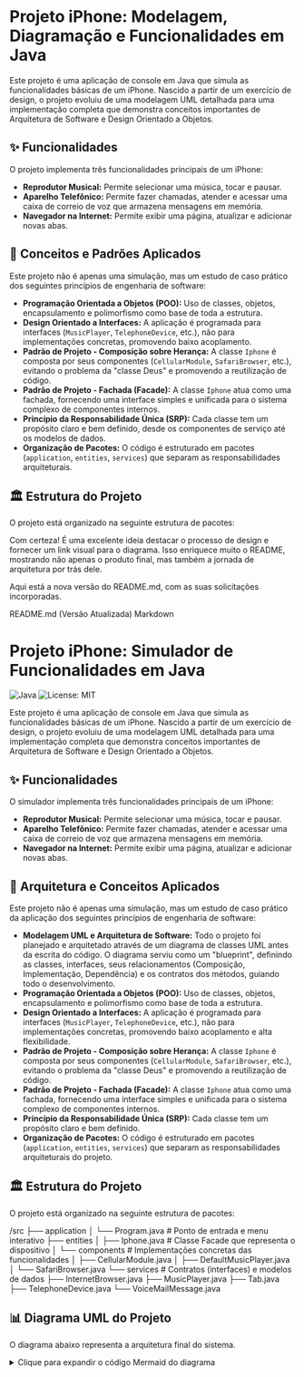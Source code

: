 # Projeto iPhone: Modelagem, Diagramação e Funcionalidades em Java

Este projeto é uma aplicação de console em Java que simula as funcionalidades básicas de um iPhone. Nascido a partir de um exercício de design, o projeto evoluiu de uma modelagem UML detalhada para uma implementação completa que demonstra conceitos importantes de Arquitetura de Software e Design Orientado a Objetos.

## ✨ Funcionalidades

O projeto implementa três funcionalidades principais de um iPhone:

* **Reprodutor Musical:** Permite selecionar uma música, tocar e pausar.
* **Aparelho Telefônico:** Permite fazer chamadas, atender e acessar uma caixa de correio de voz que armazena mensagens em memória.
* **Navegador na Internet:** Permite exibir uma página, atualizar e adicionar novas abas.

## 🧠 Conceitos e Padrões Aplicados

Este projeto não é apenas uma simulação, mas um estudo de caso prático dos seguintes princípios de engenharia de software:

* **Programação Orientada a Objetos (POO):** Uso de classes, objetos, encapsulamento e polimorfismo como base de toda a estrutura.
* **Design Orientado a Interfaces:** A aplicação é programada para interfaces (`MusicPlayer`, `TelephoneDevice`, etc.), não para implementações concretas, promovendo baixo acoplamento.
* **Padrão de Projeto - Composição sobre Herança:** A classe `Iphone` é composta por seus componentes (`CellularModule`, `SafariBrowser`, etc.), evitando o problema da "classe Deus" e promovendo a reutilização de código.
* **Padrão de Projeto - Fachada (Facade):** A classe `Iphone` atua como uma fachada, fornecendo uma interface simples e unificada para o sistema complexo de componentes internos.
* **Princípio da Responsabilidade Única (SRP):** Cada classe tem um propósito claro e bem definido, desde os componentes de serviço até os modelos de dados.
* **Organização de Pacotes:** O código é estruturado em pacotes (`application`, `entities`, `services`) que separam as responsabilidades arquiteturais.

## 🏛️ Estrutura do Projeto

O projeto está organizado na seguinte estrutura de pacotes:

Com certeza! É uma excelente ideia destacar o processo de design e fornecer um link visual para o diagrama. Isso enriquece muito o README, mostrando não apenas o produto final, mas também a jornada de arquitetura por trás dele.

Aqui está a nova versão do README.md, com as suas solicitações incorporadas.

README.md (Versão Atualizada)
Markdown

# Projeto iPhone: Simulador de Funcionalidades em Java

![Java](https://img.shields.io/badge/java-%23ED8B00.svg?style=for-the-badge&logo=java&logoColor=white)
![License: MIT](https://img.shields.io/badge/License-MIT-yellow.svg?style=for-the-badge)

Este projeto é uma aplicação de console em Java que simula as funcionalidades básicas de um iPhone. Nascido a partir de um exercício de design, o projeto evoluiu de uma modelagem UML detalhada para uma implementação completa que demonstra conceitos importantes de Arquitetura de Software e Design Orientado a Objetos.

## ✨ Funcionalidades

O simulador implementa três funcionalidades principais de um iPhone:

* **Reprodutor Musical:** Permite selecionar uma música, tocar e pausar.
* **Aparelho Telefônico:** Permite fazer chamadas, atender e acessar uma caixa de correio de voz que armazena mensagens em memória.
* **Navegador na Internet:** Permite exibir uma página, atualizar e adicionar novas abas.

## 🧠 Arquitetura e Conceitos Aplicados

Este projeto não é apenas uma simulação, mas um estudo de caso prático da aplicação dos seguintes princípios de engenharia de software:

* **Modelagem UML e Arquitetura de Software:** Todo o projeto foi planejado e arquitetado através de um diagrama de classes UML antes da escrita do código. O diagrama serviu como um "blueprint", definindo as classes, interfaces, seus relacionamentos (Composição, Implementação, Dependência) e os contratos dos métodos, guiando todo o desenvolvimento.
* **Programação Orientada a Objetos (POO):** Uso de classes, objetos, encapsulamento e polimorfismo como base de toda a estrutura.
* **Design Orientado a Interfaces:** A aplicação é programada para interfaces (`MusicPlayer`, `TelephoneDevice`, etc.), não para implementações concretas, promovendo baixo acoplamento e alta flexibilidade.
* **Padrão de Projeto - Composição sobre Herança:** A classe `Iphone` é composta por seus componentes (`CellularModule`, `SafariBrowser`, etc.), evitando o problema da "classe Deus" e promovendo a reutilização de código.
* **Padrão de Projeto - Fachada (Facade):** A classe `Iphone` atua como uma fachada, fornecendo uma interface simples e unificada para o sistema complexo de componentes internos.
* **Princípio da Responsabilidade Única (SRP):** Cada classe tem um propósito claro e bem definido.
* **Organização de Pacotes:** O código é estruturado em pacotes (`application`, `entities`, `services`) que separam as responsabilidades arquiteturais do projeto.

## 🏛️ Estrutura do Projeto

O projeto está organizado na seguinte estrutura de pacotes:

/src
├── application
│   └── Program.java         # Ponto de entrada e menu interativo
├── entities
│   ├── Iphone.java          # Classe Facade que representa o dispositivo
│   └── components           # Implementações concretas das funcionalidades
│       ├── CellularModule.java
│       ├── DefaultMusicPlayer.java
│       └── SafariBrowser.java
└── services                 # Contratos (interfaces) e modelos de dados
├── InternetBrowser.java
├── MusicPlayer.java
├── Tab.java
├── TelephoneDevice.java
└── VoiceMailMessage.java

## 📊 Diagrama UML do Projeto

O diagrama abaixo representa a arquitetura final do sistema. 

<details>
<summary>Clique para expandir o código Mermaid do diagrama</summary>

```mermaid
classDiagram
    %% --- Interfaces (Services) ---
    class MusicPlayer {
        <<interface>>
        +play() void
        +pause() void
        +selectMusic(String music) boolean
    }
    class TelephoneDevice {
        <<interface>>
        +call(String number) boolean
        +answer() boolean
        +startVoicelMail() List~VoiceMailMessage~
    }
    class InternetBrowser {
        <<interface>>
        +showPage(String url) void
        +addNew() Tab
        +updatePage() void
    }

    %% --- Data Classes (Services) ---
    class VoiceMailMessage {
        -fromNumber: String
        -timestamp: LocalDateTime
        -duration: Duration
    }
    class Tab {
        -currentUrl: String
        -title: String
        +navigateTo(String url) void
    }

    %% --- Components (Implementations) ---
    class DefaultMusicPlayer {
        -currentMusic: String
        +play() void
        +pause() void
        +selectMusic(String music) boolean
    }
    class CellularModule {
        -activeCall: boolean
        -messageInbox: List~VoiceMailMessage~
        +call(String number) boolean
        +answer() boolean
        +startVoicelMail() List~VoiceMailMessage~
        +leaveVoiceMail(String, Duration) void
    }
    class SafariBrowser {
        -currentPage: String
        +showPage(String url) void
        +addNew() Tab
        +updatePage() void
    }

    %% --- Facade and Application ---
    class Iphone {
        -musicPlayer: MusicPlayer
        -telephoneDevice: TelephoneDevice
        -internetBrowser: InternetBrowser
        +playSong(String song) void
        +makeCall(String number) void
        +browsePage(String url) void
    }
    class Program {
        +main(String[] args) void
    }

    %% --- Relationships ---
    
    %% Implementation
    DefaultMusicPlayer ..|> MusicPlayer
    CellularModule ..|> TelephoneDevice
    SafariBrowser ..|> InternetBrowser

    %% Composition
    Iphone *-- DefaultMusicPlayer
    Iphone *-- CellularModule
    Iphone *-- SafariBrowser
    
    %% Dependency / Usage
    Program --> Iphone
    CellularModule --> VoiceMailMessage
    TelephoneDevice --> VoiceMailMessage
    SafariBrowser --> Tab
    InternetBrowser --> Tab
</details>

## 👨‍💻 Autor

**João Victor Firmino Sousa**

* **LinkedIn:** [João Victor Firmino Sousa](https://www.linkedin.com/in/jo%C3%A3o-victor-firmino-sousa-130874208/)
* **GitHub:** [@joaofvic](https://github.com/joaofvic)
